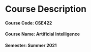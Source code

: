 # Course Description 
#### Course Code: CSE422
#### Course Name: Artificial Intelligence
#### Semester: Summer 2021
